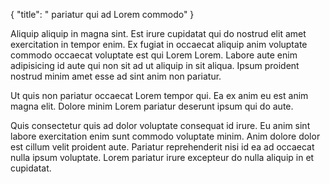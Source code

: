 {
  "title": " pariatur qui ad Lorem commodo"
}

Aliquip aliquip in magna sint. Est irure cupidatat qui do nostrud elit amet exercitation in tempor enim. Ex fugiat in occaecat aliquip anim voluptate commodo occaecat voluptate est qui Lorem Lorem. Labore aute enim adipisicing id aute qui non sit ad ut aliquip in sit aliqua. Ipsum proident nostrud minim amet esse ad sint anim non pariatur.

Ut quis non pariatur occaecat Lorem tempor qui. Ea ex anim eu est anim magna elit. Dolore minim Lorem pariatur deserunt ipsum qui do aute.

Quis consectetur quis ad dolor voluptate consequat id irure. Eu anim sint labore exercitation enim sunt commodo voluptate minim. Anim dolore dolor est cillum velit proident aute. Pariatur reprehenderit nisi id ea ad occaecat nulla ipsum voluptate. Lorem pariatur irure excepteur do nulla aliquip in et cupidatat.